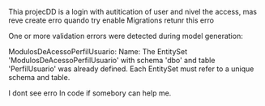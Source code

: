 Thia projecDD is a login with autitication of user and nivel the access, mas reve create erro quando try enable Migrations retunr this erro 

One or more validation errors were detected during model generation:

ModulosDeAcessoPerfilUsuario: Name: The EntitySet 'ModulosDeAcessoPerfilUsuario' with schema 'dbo' and table 'PerfilUsuario' was already defined. Each EntitySet must refer to a unique schema and table.

I dont see erro In code if somebory can help me.
